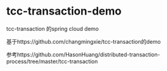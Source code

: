 # tcc-transaction-demo
tcc-transaction 的spring cloud demo



基于https://github.com/changmingxie/tcc-transaction的demo 

参考https://github.com/HasonHuang/distributed-transaction-process/tree/master/tcc-transaction